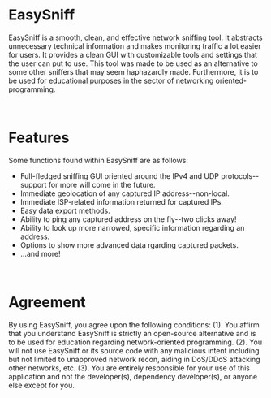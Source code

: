 # EasySniff
EasySniff is a smooth, clean, and effective network sniffing tool. It abstracts unnecessary technical information and makes monitoring traffic a lot easier for users. It provides a clean GUI with customizable tools and settings that the user can put to use. This tool was made to be used as an alternative to some other sniffers that may seem haphazardly made. Furthermore, it is to be used for educational purposes in the sector of networking oriented-programming.

<br/>

# Features
Some functions found within EasySniff are as follows:
  - Full-fledged sniffing GUI oriented around the IPv4 and UDP protocols--support for more will come in the future.
  - Immediate geolocation of any captured IP address--non-local.
  - Immediate ISP-related information returned for captured IPs.
  - Easy data export methods.
  - Ability to ping any captured address on the fly--two clicks away!
  - Ability to look up more narrowed, specific information regarding an address.
  - Options to show more advanced data rgarding captured packets.
  - ...and more!

<br/>

# Agreement
By using EasySniff, you agree upon the following conditions: (1). You affirm that you understand EasySniff is strictly an open-source alternative and is to be used for education regarding network-oriented programming. (2). You will not use EasySniff or its source code with any malicious intent including but not limited to unapproved network recon, aiding in DoS/DDoS attacking other networks, etc. (3). You are entirely responsible for your use of this application and not the developer(s), dependency developer(s), or anyone else except for you.
